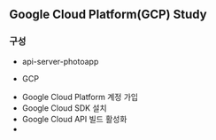 ## Google Cloud Platform(GCP) Study

### 구성
- api-server-photoapp

* GCP
- Google Cloud Platform 계정 가입
- Google Cloud SDK 설치
- Google Cloud API 빌드 활성화
- 
